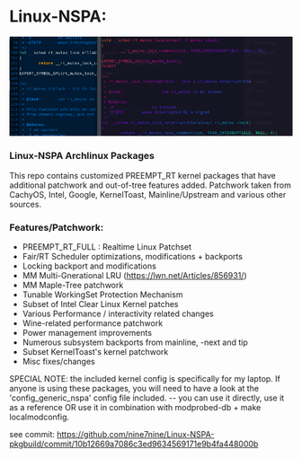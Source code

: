# Linux-NSPA:

![My Image](/images/linux-nspa-banner.png)

### Linux-NSPA Archlinux Packages

This repo contains customized PREEMPT_RT kernel packages that have additional
patchwork and out-of-tree features added. Patchwork taken from CachyOS, Intel,
Google, KernelToast, Mainline/Upstream and various other sources.

### Features/Patchwork:

* PREEMPT_RT_FULL : Realtime Linux Patchset
* Fair/RT Scheduler optimizations, modifications + backports
* Locking backport and modifications
* MM Multi-Gnerational LRU (https://lwn.net/Articles/856931/)
* MM Maple-Tree patchwork 
* Tunable WorkingSet Protection Mechanism 
* Subset of Intel Clear Linux Kernel patches
* Various Performance / interactivity related changes
* Wine-related performance patchwork
* Power management improvements
* Numerous subsystem backports from mainline, -next and tip
* Subset KernelToast's kernel patchwork
* Misc fixes/changes

SPECIAL NOTE: the included kernel config is specifically for my laptop. If
anyone is using these packages, you will need to have a look at the 
'config_generic_nspa' config file included. -- you can use it directly, use it as a 
reference OR use it in combination with modprobed-db + make localmodconfig.

see commit: https://github.com/nine7nine/Linux-NSPA-pkgbuild/commit/10b12669a7086c3ed9634569171e9b4fa448000b
